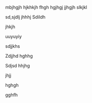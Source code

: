 mbjhgjh
hjkhkjh
fhgh
hgjhgj
jjhgjh
slkjkl

sd,sjdlj
jhhhj
Sdildh

jhkjh

uuyuyiy

sdjjkhs

Zdjjhd
hghhg

Sdjsd
hhjhg

jhjj

hghgh


gghfh
